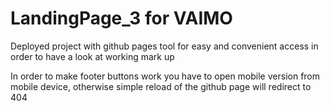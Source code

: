 # LandingPage_3 for VAIMO

Deployed project with github pages tool for easy and convenient access in order to have a look at working mark up

In order to make footer buttons work you have to open mobile version from mobile device, otherwise simple reload of the github page will redirect to 404
